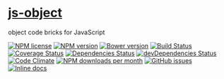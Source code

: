 [js-object](http://aureooms.github.io/js-object)
==

object code bricks for JavaScript

[![NPM license](https://img.shields.io/npm/l/@aureooms/js-object.svg?style=flat)](https://raw.githubusercontent.com/aureooms/js-object/master/LICENSE)
[![NPM version](https://img.shields.io/npm/v/@aureooms/js-object.svg?style=flat)](https://www.npmjs.org/package/@aureooms/js-object)
[![Bower version](https://img.shields.io/bower/v/@aureooms/js-object.svg?style=flat)](http://bower.io/search/?q=@aureooms/js-object)
[![Build Status](https://img.shields.io/travis/aureooms/js-object.svg?style=flat)](https://travis-ci.org/aureooms/js-object)
[![Coverage Status](https://img.shields.io/coveralls/aureooms/js-object.svg?style=flat)](https://coveralls.io/r/aureooms/js-object)
[![Dependencies Status](https://img.shields.io/david/aureooms/js-object.svg?style=flat)](https://david-dm.org/aureooms/js-object#info=dependencies)
[![devDependencies Status](https://img.shields.io/david/dev/aureooms/js-object.svg?style=flat)](https://david-dm.org/aureooms/js-object#info=devDependencies)
[![Code Climate](https://img.shields.io/codeclimate/github/aureooms/js-object.svg?style=flat)](https://codeclimate.com/github/aureooms/js-object)
[![NPM downloads per month](https://img.shields.io/npm/dm/@aureooms/js-object.svg?style=flat)](https://www.npmjs.org/package/@aureooms/js-object)
[![GitHub issues](https://img.shields.io/github/issues/aureooms/js-object.svg?style=flat)](https://github.com/aureooms/js-object/issues)
[![Inline docs](http://inch-ci.org/github/aureooms/js-object.svg?branch=master&style=shields)](http://inch-ci.org/github/aureooms/js-object)

